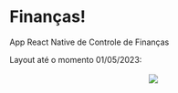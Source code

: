 # Finanças!
App React Native de Controle de Finanças

<div>Layout até o momento 01/05/2023:</div>
<br>
<div align="center">
  <img src="https://user-images.githubusercontent.com/65265714/235563868-bef46b43-22bb-4c33-bc6d-caf87b80ac76.png" />
</div>
